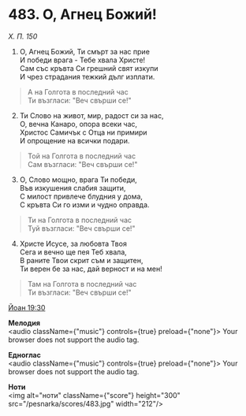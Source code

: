 # 483. О, Агнец Божий!

_Х. П. 150_

1. О, Агнец Божий, Ти смърт за нас прие  
И победи врага - Тебе хвала Христе!  
Сам със кръвта Си грешний свят изкупи  
И чрез страдания тежкий дълг изплати.  

> А на Голгота в последний час  
> Ти възгласи: "Веч свърши се!"

2. Ти Слово на живот, мир, радост си за нас,  
О, вечна Канаро, опора всеки час,  
Христос Самичък с Отца ни примири  
И опрощение на всички подари.  

> Той на Голгота в последний час  
> Сам възгласи: "Веч свърши се!"

3. О, Слово мощно, врага Ти победи,  
Във изкушения слабия защити,  
С милост привлече блудния у дома,  
С кръвта Си го изми и чудно оправда.  

> Ти на Голгота в последний час  
> Туй възгласи: "Веч свърши се!"

4. Христе Исусе, за любовта Твоя  
Сега и вечно ще пея Теб хвала,  
В раните Твои скрит съм и защитен,  
Ти верен бе за нас, дай верност и на мен!  

> Там на Голгота в последний час  
> Ти възгласи: "Веч свърши се!"

[Йоан 19:30](http://biblia.bg/index.php?k=43&g=19&s=30)

**Мелодия**  
<audio className={"music"} controls={true} preload={"none"}>
    <source src="/pesnarka/mp3/483.mp3" type="audio/mpeg"/>
    Your browser does not support the audio tag.
</audio>

**Едноглас**  
<audio className={"music"} controls={true} preload={"none"}>
    <source src="/pesnarka/transp/483.mp3" type="audio/mpeg"/>
    Your browser does not support the audio tag.
</audio>

**Ноти**  
<img alt="ноти" className={"score"} height="300" src="/pesnarka/scores/483.jpg" width="212"/>
